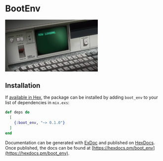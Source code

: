 # BootEnv

<img src="priv/img/logo.png" width="300"/>

## Installation

If [available in Hex](https://hex.pm/docs/publish), the package can be installed
by adding `boot_env` to your list of dependencies in `mix.exs`:

```elixir
def deps do
  [
    {:boot_env, "~> 0.1.0"}
  ]
end
```

Documentation can be generated with [ExDoc](https://github.com/elixir-lang/ex_doc)
and published on [HexDocs](https://hexdocs.pm). Once published, the docs can
be found at [https://hexdocs.pm/boot_env](https://hexdocs.pm/boot_env).

